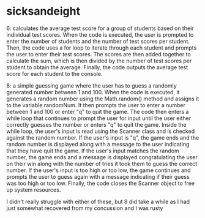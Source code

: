 # sicksandeight
6: calculates the average test score for a group of students based on their individual test scores.
When the code is executed, the user is prompted to enter the number of students and the number of test scores per student. Then, the code uses a for loop to iterate through each student and prompts the user to enter their test scores. The scores are then added together to calculate the sum, which is then divided by the number of test scores per student to obtain the average.
Finally, the code outputs the average test score for each student to the console.

8: a simple guessing game where the user has to guess a randomly generated number between 1 and 100.
When the code is executed, it generates a random number using the Math.random() method and assigns it to the variable randomNum. It then prompts the user to enter a number between 1 and 100 or enter "q" to quit the game.
The code then enters a while loop that continues to prompt the user for input until the user either correctly guesses the number or enters "q" to quit the game. Inside the while loop, the user's input is read using the Scanner class and is checked against the random number.
If the user's input is "q", the game ends and the random number is displayed along with a message to the user indicating that they have quit the game. If the user's input matches the random number, the game ends and a message is displayed congratulating the user on their win along with the number of tries it took them to guess the correct number. If the user's input is too high or too low, the game continues and prompts the user to guess again with a message indicating if their guess was too high or too low.
Finally, the code closes the Scanner object to free up system resources.

I didn't really struggle with either of these, but 8 did take a while as I had just somewhat recovered from my concussion and I was rusty
